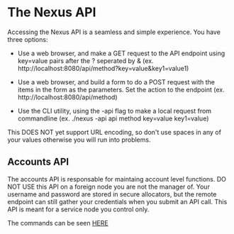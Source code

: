 # The Nexus API

Accessing the Nexus API is a seamless and simple experience. You have three options:

* Use a web browser, and make a GET request to the API endpoint using key=value pairs after the ? seperated by & (ex. http://localhost:8080/api/method?key=value&key1=value1)

* Use a web browser, and build a form to do a POST request with the items in the form as the parameters. Set the action to the endpoint (ex. http://localhost:8080/api/method)

* Use the CLI utility, using the -api flag to make a local request from commandline (ex. ./nexus -api api method key=value key1=value)

This DOES NOT yet support URL encoding, so don't use spaces in any of your values otherwise you will run into problems.


## Accounts API

The accounts API is responsable for maintaing account level functions. DO NOT USE this API on a foreign node you are not the manager of. Your username and password are stored in secure allocators, but the remote endpoint can still gather your credentials when you submit an API call. This API is meant for a service node you control only.

The commands can be seen [HERE](API/ACCOUNTS.MD)
